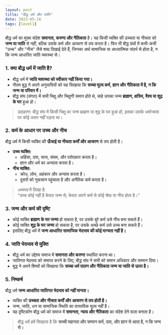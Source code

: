 ```yaml
---
layout: post
title: "बौद्ध धर्म और जाति"
date: 2023-05-16
tags: [level1]
---
```


बौद्ध धर्म का मुख्य संदेश **समानता, करुणा और नैतिकता** है। यह किसी व्यक्ति की उच्चता या नीचता को **जन्म या जाति** से नहीं, बल्कि उसके कर्म और आचरण से तय करता है। फिर भी बौद्ध ग्रंथों में कभी-कभी "उच्च" और "नीच" जैसे शब्द दिखाई देते हैं, जिनका अर्थ सामाजिक या आध्यात्मिक संदर्भ से होता है, न कि जन्म आधारित जाति व्यवस्था से।

### 1. क्या बौद्ध धर्म में जाति है?

- बौद्ध धर्म में **जाति व्यवस्था को स्वीकार नहीं किया गया।**  
- गौतम बुद्ध ने अपने अनुयायियों को यह सिखाया कि **सच्चा मूल्य कर्म, ज्ञान और नैतिकता में है, न कि जन्म या परिवार में।**  
- बौद्ध संघ (संगत) में सभी भिक्षु और भिक्षुणी समान होते थे, चाहे उनका जन्म **ब्राह्मण, क्षत्रिय, वैश्य या शूद्र के घर** हुआ हो।  

> उदाहरण: बौद्ध संघ में किसी भिक्षु का जन्म ब्राह्मण या शूद्र के घर हुआ हो, इसका उसके धर्माभ्यास पर कोई असर नहीं पड़ता था।

### 2. कर्म के आधार पर उच्च और नीच

बौद्ध धर्म में किसी व्यक्ति की **ऊँचाई या नीचता कर्मों और आचरण** से तय होती है।  

- **उच्च व्यक्ति:**  
  - अहिंसा, दया, सत्य, संयम, और परोपकार करता है।  
  - ज्ञान और धर्म का अभ्यास करता है।  
- **नीच व्यक्ति:**  
  - क्रोध, लोभ, अहंकार और अन्याय करता है।  
  - दूसरों को नुकसान पहुंचाता है और अनैतिक कर्म करता है।  

> *धम्मपद* में लिखा है:  
> “उच्च कोई नहीं है केवल जन्म से; केवल अपने कर्म से कोई श्रेष्ठ या नीच होता है।”

### 3. जन्म और कर्म की दृष्टि

- कोई व्यक्ति **ब्राह्मण के घर जन्मा** हो सकता है, पर उसके बुरे कर्म उसे नीच बना सकते हैं।  
- कोई व्यक्ति **शूद्र के घर जन्मा** हो सकता है, पर उसके अच्छे कर्म उसे उच्च बना सकते हैं।  
- इसलिए बौद्ध धर्म में **जन्म आधारित सामाजिक भेदभाव की कोई मान्यता नहीं है।**

### 4. जाति भेदभाव से मुक्ति

- बौद्ध धर्म का उद्देश्य समाज में **समानता और करुणा** स्थापित करना था।  
- जातिगत भेदभाव को समाप्त करने के लिए, बौद्ध संघ ने सभी को समान अधिकार और सम्मान दिया।  
- बुद्ध ने अपने शिष्यों को सिखाया कि **सच्चा धर्म पालन और नैतिकता जन्म या जाति से ऊपर है।**

### 5. निष्कर्ष

बौद्ध धर्म **जन्म आधारित जातिगत भेदभाव को नहीं मानता।**

- व्यक्ति की **उच्चता और नीचता कर्मों और आचरण से तय होती है।**  
- जन्म, जाति, धन या सामाजिक स्थिति का वास्तविक मूल्य नहीं है।  
- यह दृष्टिकोण बौद्ध धर्म को समाज में **समानता, न्याय और नैतिकता** का संदेश देने वाला बनाता है।  

> बौद्ध धर्म हमें सिखाता है कि **सच्ची महानता और सम्मान कर्म, दया, और ज्ञान से आता है, न कि जन्म से।**